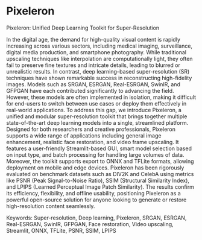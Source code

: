 # Pixeleron
Pixeleron: Unified Deep Learning Toolkit for Super-Resolution

In the digital age, the demand for high-quality visual content is rapidly increasing across various sectors, including medical imaging, surveillance, digital media production, and smartphone photography. While traditional upscaling techniques like interpolation are computationally light, they often fail to preserve fine textures and intricate details, leading to blurred or unrealistic results. In contrast, deep learning–based super-resolution (SR) techniques have shown remarkable success in reconstructing high-fidelity images. Models such as SRGAN, ESRGAN, Real-ESRGAN, SwinIR, and GFPGAN have each contributed significantly to advancing the field. However, these models are often implemented in isolation, making it difficult for end-users to switch between use cases or deploy them effectively in real-world applications. To address this gap, we introduce Pixeleron, a unified and modular super-resolution toolkit that brings together multiple state-of-the-art deep learning models into a single, streamlined platform. Designed for both researchers and creative professionals, Pixeleron supports a wide range of applications including general image enhancement, realistic face restoration, and video frame upscaling. It features a user-friendly Streamlit-based GUI, smart model selection based on input type, and batch processing for handling large volumes of data. Moreover, the toolkit supports export to ONNX and TFLite formats, allowing deployment on mobile and edge devices. Pixeleron has been rigorously evaluated on benchmark datasets such as DIV2K and CelebA using metrics like PSNR (Peak Signal-to-Noise Ratio), SSIM (Structural Similarity Index), and LPIPS (Learned Perceptual Image Patch Similarity). The results confirm its efficiency, flexibility, and offline usability, positioning Pixeleron as a powerful open-source solution for anyone looking to generate or restore high-resolution content seamlessly.

Keywords: Super-resolution, Deep learning, Pixeleron, SRGAN, ESRGAN, Real-ESRGAN, SwinIR, GFPGAN, Face restoration, Video upscaling, Streamlit, ONNX, TFLite, PSNR, SSIM, LPIPS
